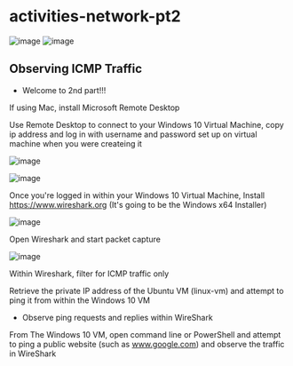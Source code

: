 # activities-network-pt2


![image](https://github.com/user-attachments/assets/4ed2242a-809c-45a7-9fab-4091aef6f850)    ![image](https://github.com/user-attachments/assets/8ad90810-eb97-4e8a-877a-8c34541b3594)





<h2>Observing ICMP Traffic</h2>

- Welcome to 2nd part!!!








If using Mac, install Microsoft Remote Desktop




Use Remote Desktop to connect to your Windows 10 Virtual Machine, copy ip address and log in with username and password set up on virtual machine when you were createing it

![image](https://github.com/user-attachments/assets/51b86540-027b-4bcf-8f4b-8cac82c74ebd)


![image](https://github.com/user-attachments/assets/cd79c046-0012-4767-972f-1ed925537e36)



Once you're logged in within your Windows 10 Virtual Machine, Install https://www.wireshark.org (It's going to be the Windows x64 Installer)



![image](https://github.com/user-attachments/assets/9a6f3ecc-f272-4e8e-b87a-e33e2f9f4335)




Open Wireshark and start packet capture

![image](https://github.com/user-attachments/assets/b8bffe7b-241f-45f3-a514-75611073f98c)



Within Wireshark, filter for ICMP traffic only


Retrieve the private IP address of the Ubuntu VM (linux-vm) and attempt to ping it from within the Windows 10 VM
- Observe ping requests and replies within WireShark


  
From The Windows 10 VM, open command line or PowerShell and attempt to ping a public website (such as www.google.com) and observe the traffic in WireShark

